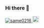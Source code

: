 ### Hi there 👋

<p align="left">
  <a href="https://github.com/same0216/same0216/">
    <img src="https://komarev.com/ghpvc/?username=same0216" alt="same0216" />
  </a>
  <a href="https://github.com/same0216">
    <img height="20" src="https://img.shields.io/github/followers/same0216?label=follow&logo=github&style=flat" />
  </a>
</p>
